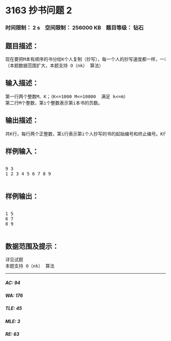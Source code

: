 # 3163 抄书问题 2   
### 时间限制： 2 s&nbsp;&nbsp;&nbsp;&nbsp;空间限制： 256000 KB&nbsp;&nbsp;&nbsp;&nbsp;题目等级： 钻石  
## 题目描述：  

<pre>
现在要把M本有顺序的书分给K个人复制（抄写），每一个人的抄写速度都一样，一本书不允许给两个（或以上）的人抄写，分给每一个人的书，必须是连续的，比 如不能把第一、第三、第四本数给同一个人抄写。现在请你设计一种方案，使得复制时间最短。复制时间为抄写页数最多的人用去的时间。
（本题数据范围扩大，本题支持 O（nk） 算法）
</pre>
  
  
## 输入描述：  

<pre>
第一行两个整数M、K；（K<=1000 M<=10000  满足 k<=m）
第二行M个整数，第i个整数表示第i本书的页数。
</pre>
  
  
## 输出描述：  

<pre>
共K行，每行两个正整数，第i行表示第i个人抄写的书的起始编号和终止编号。K行的起始编号应该从小到大排列，如果有多解，则尽可能让前面的人少抄写。
</pre>
  
  
## 样例输入：  

<pre>

9 3
1 2 3 4 5 6 7 8 9

</pre>
  
  
## 样例输出：  

<pre>

1 5
6 7
8 9

</pre>
  
  
## 数据范围及提示：  

<pre>
详见试题 
本题支持 O（nk） 算法
</pre>
  
  
***  

##### AC: 94  
##### WA: 176  
##### TLE: 45  
##### MLE: 3  
##### RE: 63  
